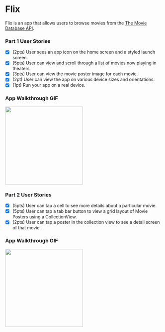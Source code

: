# Flix

Flix is an app that allows users to browse movies from the [The Movie Database API](http://docs.themoviedb.apiary.io/#).

### Part 1 User Stories

- [X] (2pts) User sees an app icon on the home screen and a styled launch screen.
- [X] (5pts) User can view and scroll through a list of movies now playing in theaters.
- [X] (3pts) User can view the movie poster image for each movie.
- [X] (2pt) User can view the app on various device sizes and orientations.
- [X] (1pt) Run your app on a real device.

### App Walkthrough GIF
<img src="https://i.imgur.com/iu6rVmW.gif" width=250><br>

### Part 2 User Stories

- [x] (5pts) User can tap a cell to see more details about a particular movie.
- [x] (5pts) User can tap a tab bar button to view a grid layout of Movie Posters using a CollectionView.
- [x] (2pts) User can tap a poster in the collection view to see a detail screen of that movie.

### App Walkthrough GIF

<img src="https://i.imgur.com/WmgimI3.gif" width=250><br>
